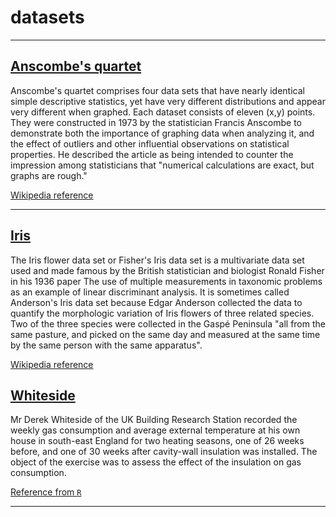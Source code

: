 # datasets

------------------------------

## [Anscombe's quartet](https://raw.githubusercontent.com/fammediavilla2/datasets/main/Anscombe_quartet_data.csv)

Anscombe's quartet comprises four data sets that have nearly identical simple descriptive statistics, yet have very different distributions and appear very different when graphed. Each dataset consists of eleven (x,y) points. They were constructed in 1973 by the statistician Francis Anscombe to demonstrate both the importance of graphing data when analyzing it, and the effect of outliers and other influential observations on statistical properties. He described the article as being intended to counter the impression among statisticians that "numerical calculations are exact, but graphs are rough."

[Wikipedia reference](https://en.wikipedia.org/wiki/Anscombe%27s_quartet)

------------------------------

## [Iris](https://raw.githubusercontent.com/fammediavilla2/datasets/main/Iris.csv)

The Iris flower data set or Fisher's Iris data set is a multivariate data set used and made famous by the British statistician and biologist Ronald Fisher in his 1936 paper The use of multiple measurements in taxonomic problems as an example of linear discriminant analysis. It is sometimes called Anderson's Iris data set because Edgar Anderson collected the data to quantify the morphologic variation of Iris flowers of three related species. Two of the three species were collected in the Gaspé Peninsula "all from the same pasture, and picked on the same day and measured at the same time by the same person with the same apparatus".

[Wikipedia reference](https://en.wikipedia.org/wiki/Iris_flower_data_set)

## [Whiteside](https://raw.githubusercontent.com/fammediavilla2/datasets/main/whiteside.csv)

Mr Derek Whiteside of the UK Building Research Station recorded the weekly gas consumption and average external temperature at his own house in south-east England for two heating seasons, one of 26 weeks before, and one of 30 weeks after cavity-wall insulation was installed. The object of the exercise was to assess the effect of the insulation on gas consumption.

[Reference from `R`](https://stat.ethz.ch/R-manual/R-devel/library/MASS/html/whiteside.html)

-----------------------------
